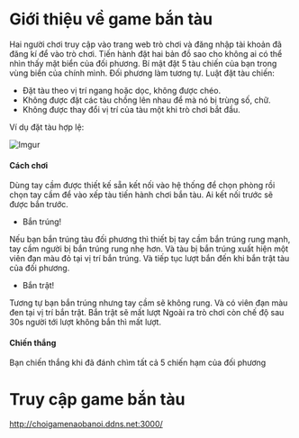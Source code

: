 # Giới thiệu về game bắn tàu
Hai người chơi truy cập vào trang web trò chơi và đăng nhập tài khoản đã đăng kí để vào trò chơi. Tiến hành đặt hai bản đồ sao cho không ai có thể nhìn thấy mặt biển của đối phương. Bí mật đặt 5 tàu chiến của bạn trong vùng biển của chính mình. Đối phương làm tương tự.
Luật đặt tàu chiến:
* Đặt tàu theo vị trí ngang hoặc dọc, không được chéo.
* Không được đặt các tàu chồng lên nhau để mà nó bị trùng số, chữ.
* Không được thay đổi vị trí của tàu một khi trò chơi bắt đầu.

Ví dụ đặt tàu hợp lệ:
 
![Imgur](https://i.imgur.com/7zUZIcb.png)

#### Cách chơi
Dùng tay cầm được thiết kế sẵn kết nối vào hệ thống để chọn phòng rồi chọn tay cầm để vào xếp tàu tiến hành chơi bắn tàu. Ai kết nối trước sẽ được bắn trước. 
* Bắn trúng!

Nếu bạn bắn trúng tàu đối phương thì thiết bị tay cầm bắn trúng rung mạnh, tay cầm người bị bắn trúng rung nhẹ hơn. Và tàu bị bắn trúng xuất hiện một viên đạn màu đỏ tại vị trí bắn trúng. Và tiếp tục lượt bắn đến khi bắn trật tàu của đối phương.
* Bắn trật!

Tương tự bạn bắn trúng nhưng tay cầm sẽ không rung. Và có viên đạn màu đen tại vị trí bắn trật. Bắn trật sẽ mất lượt
Ngoài ra trò chơi còn chế độ sau 30s người tới lượt không bắn thì mất lượt. 

#### Chiến thắng
Bạn chiến thắng khi đã đánh chìm tất cả 5 chiến hạm của đối phương

# Truy cập game bắn tàu
http://choigamenaobanoi.ddns.net:3000/